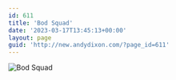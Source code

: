 ```yaml
---
id: 611
title: 'Bod Squad'
date: '2023-03-17T13:45:13+00:00'
layout: page
guid: 'http://new.andydixon.com/?page_id=611'
---
```


![Bod Squad](https://i0.wp.com/assets.g8x2.ldn.idrivee2-23.com/posters/Bod%20Squad%2001.jpg?w=1200&ssl=1 "Bod Squad")